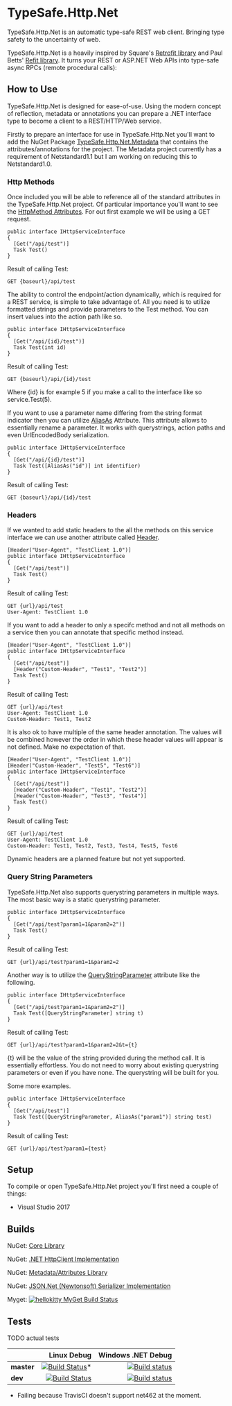 # TypeSafe.Http.Net

TypeSafe.Http.Net is an automatic type-safe REST web client. Bringing type safety to the uncertainty of web.

TypeSafe.Http.Net is a heavily inspired by Square's [Retrofit library](http://square.github.io/retrofit/) and Paul Betts' [Refit library](https://github.com/paulcbetts/refit). It turns your REST or ASP.NET Web APIs into type-safe async RPCs (remote procedural calls):

## How to Use

TypeSafe.Http.Net is designed for ease-of-use. Using the modern concept of reflection, metadata or annotations you can prepare a .NET interface type to become a client to a REST/HTTP/Web service.

Firstly to prepare an interface for use in TypeSafe.Http.Net you'll want to add the NuGet Package [TypeSafe.Http.Net.Metadata](https://www.nuget.org/packages/TypeSafe.Http.Net.Metadata/) that contains the attributes/annotations for the project. The Metadata project currently has a requirement of Netstandard1.1 but I am working on reducing this to Netstandard1.0.

### Http Methods

Once included you will be able to reference all of the standard attributes in the TypeSafe.Http.Net project. Of particular importance you'll want to see the [HttpMethod Attributes](https://github.com/HelloKitty/TypeSafe.Http.Net/tree/master/src/TypeSafe.Http.Net.Metadata/Attributes/Methods). For out first example we will be using a GET request.


```
public interface IHttpServiceInterface
{
  [Get("/api/test")]
  Task Test()
}
```

Result of calling Test:

```
GET {baseurl}/api/test
```

The ability to control the endpoint/action dynamically, which is required for a REST service, is simple to take advantage of. All you need is to utilize formatted strings and provide parameters to the Test method. You can insert values into the action path like so.

```
public interface IHttpServiceInterface
{
  [Get("/api/{id}/test")]
  Task Test(int id)
}
```

Result of calling Test:

```
GET {baseurl}/api/{id}/test
```

Where {id} is for example 5 if you make a call to the interface like so service.Test(5).

If you want to use a parameter name differing from the string format indicator then you can utilize [AliasAs](https://github.com/HelloKitty/TypeSafe.Http.Net/blob/master/src/TypeSafe.Http.Net.Metadata/Attributes/AliasAsAttribute.cs) Attribute. This attribute allows to essentially rename a parameter. It works with querystrings, action paths and even UrlEncodedBody serialization.

```
public interface IHttpServiceInterface
{
  [Get("/api/{id}/test")]
  Task Test([AliasAs("id")] int identifier)
}
```

Result of calling Test:

```
GET {baseurl}/api/{id}/test
```

### Headers

If we wanted to add static headers to the all the methods on this service interface we can use another attribute called [Header](https://github.com/HelloKitty/TypeSafe.Http.Net/blob/master/src/TypeSafe.Http.Net.Metadata/Attributes/HeaderAttribute.cs).

```
[Header("User-Agent", "TestClient 1.0")]
public interface IHttpServiceInterface
{
  [Get("/api/test")]
  Task Test()
}
```

Result of calling Test:

```
GET {url}/api/test
User-Agent: TestClient 1.0
```

If you want to add a header to only a specifc method and not all methods on a service then you can annotate that specific method instead.

```
[Header("User-Agent", "TestClient 1.0")]
public interface IHttpServiceInterface
{
  [Get("/api/test")]
  [Header("Custom-Header", "Test1", "Test2")]
  Task Test()
}
```

Result of calling Test:

```
GET {url}/api/test
User-Agent: TestClient 1.0
Custom-Header: Test1, Test2
```

It is also ok to have multiple of the same header annotation. The values will be combined however the order in which these header values will appear is not defined. Make no expectation of that.

```
[Header("User-Agent", "TestClient 1.0")]
[Header("Custom-Header", "Test5", "Test6")]
public interface IHttpServiceInterface
{
  [Get("/api/test")]
  [Header("Custom-Header", "Test1", "Test2")]
  [Header("Custom-Header", "Test3", "Test4")]
  Task Test()
}
```

Result of calling Test:

```
GET {url}/api/test
User-Agent: TestClient 1.0
Custom-Header: Test1, Test2, Test3, Test4, Test5, Test6
```

Dynamic headers are a planned feature but not yet supported.

### Query String Parameters

TypeSafe.Http.Net also supports querystring parameters in multiple ways. The most basic way is a static querystring parameter.

```
public interface IHttpServiceInterface
{
  [Get("/api/test?param1=1&param2=2")]
  Task Test()
}
```

Result of calling Test:

```
GET {url}/api/test?param1=1&param2=2
```

Another way is to utilize the [QueryStringParameter](https://github.com/HelloKitty/TypeSafe.Http.Net/blob/master/src/TypeSafe.Http.Net.Metadata/Attributes/Serialization/QueryStringParameterAttribute.cs) attribute like the following.

```
public interface IHttpServiceInterface
{
  [Get("/api/test?param1=1&param2=2")]
  Task Test([QueryStringParameter] string t)
}
```

Result of calling Test:

```
GET {url}/api/test?param1=1&param2=2&t={t}
```

{t} will be the value of the string provided during the method call. It is essentially effortless. You do not need to worry about existing querystring parameters or even if you have none. The querystring will be built for you.

Some more examples.

```
public interface IHttpServiceInterface
{
  [Get("/api/test")]
  Task Test([QueryStringParameter, AliasAs("param1")] string test)
}
```

Result of calling Test:

```
GET {url}/api/test?param1={test}
```

## Setup

To compile or open TypeSafe.Http.Net project you'll first need a couple of things:

* Visual Studio 2017

## Builds

NuGet: [Core Library](https://www.nuget.org/packages/TypeSafe.Http.Net.Core/)

NuGet: [.NET HttpClient Implementation](https://www.nuget.org/packages/TypeSafe.Http.Net.HttpClient/)

NuGet: [Metadata/Attributes Library](https://www.nuget.org/packages/TypeSafe.Http.Net.Metadata/)

NuGet: [JSON.Net (Newtonsoft) Serializer Implementation](https://www.nuget.org/packages/TypeSafe.Http.Net.Serializer.JsonNET/)


Myget: [![hellokitty MyGet Build Status](https://www.myget.org/BuildSource/Badge/hellokitty?identifier=772ec112-a0e1-49b7-9d94-ede9ff28945a)](https://www.myget.org/)

## Tests

TODO actual tests

|    | Linux Debug | Windows .NET Debug |
|:---|----------------:|------------------:|
|**master**| [![Build Status](https://travis-ci.org/HaloLive/HaloLive.Library.svg?branch=master)](https://travis-ci.org/HaloLive/HaloLive.Library)* | [![Build status](https://ci.appveyor.com/api/projects/status/rinvn2tdxn0yinf4?svg=true)](https://ci.appveyor.com/project/HelloKitty/halolive-library) |
|**dev**| [![Build Status](https://travis-ci.org/HaloLive/HaloLive.Library.svg?branch=dev)](https://travis-ci.org/HaloLive/HaloLive.Library) | [![Build status](https://ci.appveyor.com/api/projects/status/rinvn2tdxn0yinf4/branch/dev?svg=true)](https://ci.appveyor.com/project/HelloKitty/halolive-library/branch/dev) |

* Failing because TravisCI doesn't support net462 at the moment.
